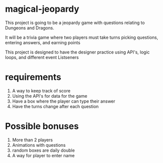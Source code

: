 # magical-jeopardy

This project is going to be a jeopardy game with questions relating to Dungeons and Dragons.

It will be a trivia game where two players must take turns picking questions, entering answers, and earning points

This project is designed to have the designer practice using API's, logic loops, and different event Listseners

# requirements

1. A way to keep track of score
2. Using the API's for data for the game
3. Have a box where the player can type their answer
4. Have the turns change after each question


# Possible bonuses

1. More than 2 players
2. Animations with questions
3. random boxes are daily double
4. A way for player to enter name

